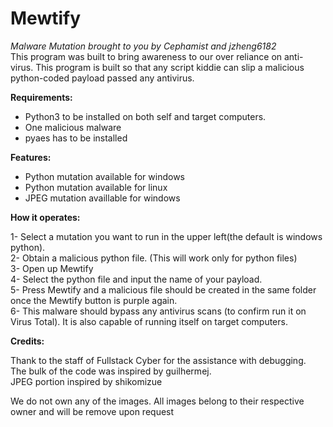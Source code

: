 # **Mewtify**
*Malware Mutation brought to you by Cephamist and jzheng6182*  
This program was built to bring awareness to our over reliance on anti-virus. This program is built so that any script kiddie can slip a malicious python-coded payload passed any antivirus.  

**Requirements:**  
- Python3 to be installed on both self and target computers.
- One malicious malware  
- pyaes has to be installed 
  
**Features:**  
- Python mutation available for windows  
- Python mutation available for linux  
- JPEG mutation availlable for windows
  
**How it operates:**  
  
1- Select a mutation you want to run in the upper left(the default is windows python).  
2- Obtain a malicious python file. (This will work only for python files)  
3- Open up Mewtify  
4- Select the python file and input the name of your payload.  
5- Press Mewtify and a malicious file should be created in the same folder once the Mewtify button is purple again.  
6- This malware should bypass any antivirus scans (to confirm run it on Virus Total). It is also capable of running itself on target computers.  

**Credits:**  
  
Thank to the staff of Fullstack Cyber for the assistance with debugging.  
The bulk of the code was inspired by guilhermej.  
JPEG portion inspired by shikomizue

We do not own any of the images. All images belong to their respective owner and will be remove upon request
